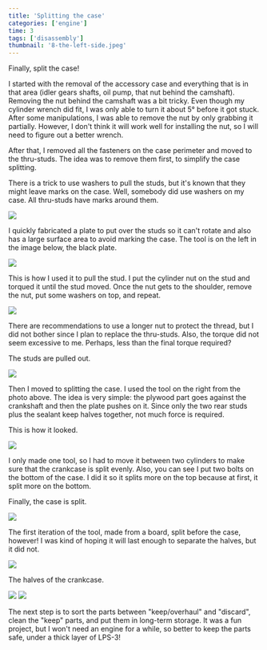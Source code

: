 ```yaml
---
title: 'Splitting the case'
categories: ['engine']
time: 3
tags: ['disassembly']
thumbnail: '8-the-left-side.jpeg'
---
```


Finally, split the case!

<!-- more -->

I started with the removal of the accessory case and everything that is in that area (idler gears shafts, oil pump, that nut behind the camshaft). Removing the nut behind the camshaft was a bit tricky. Even though my cylinder wrench did fit, I was only able to turn it about 5° before it got stuck. After some manipulations, I was able to remove the nut by only grabbing it partially. However, I don't think it will work well for installing the nut, so I will need to figure out a better wrench.

After that, I removed all the fasteners on the case perimeter and moved to the thru-studs. The idea was to remove them first, to simplify the case splitting.

There is a trick to use washers to pull the studs, but it's known that they might leave marks on the case. Well, somebody did use washers on my case. All thru-studs have marks around them.

![](0-washer-marks.jpeg)

I quickly fabricated a plate to put over the studs so it can't rotate and also has a large surface area to avoid marking the case. The tool is on the left in the image below, the black plate.

![](1-splitting-tools.jpeg)

This is how I used it to pull the stud. I put the cylinder nut on the stud and torqued it until the stud moved. Once the nut gets to the shoulder, remove the nut, put some washers on top, and repeat.

![](2-pulling-the-stud.jpeg)

There are recommendations to use a longer nut to protect the thread, but I did not bother since I plan to replace the thru-studs. Also, the torque did not seem excessive to me. Perhaps, less than the final torque required?

The studs are pulled out.

![](3-studs-pulled.jpeg)

Then I moved to splitting the case. I used the tool on the right from the photo above. The idea is very simple: the plywood part goes against the crankshaft and then the plate pushes on it. Since only the two rear studs plus the sealant keep halves together, not much force is required.

This is how it looked.

![](4-splitting-the-case.jpeg)

I only made one tool, so I had to move it between two cylinders to make sure that the crankcase is split evenly. Also, you can see I put two bolts on the bottom of the case. I did it so it splits more on the top because at first, it split more on the bottom.

Finally, the case is split.

![](5-case-split.jpeg)

The first iteration of the tool, made from a board, split before the case, however! I was kind of hoping it will last enough to separate the halves, but it did not.

![](6-the-tool-is-split-too.jpeg)

The halves of the crankcase.

![](7-case-half.jpeg)
![](8-the-left-side.jpeg)

The next step is to sort the parts between "keep/overhaul" and "discard", clean the "keep" parts, and put them in long-term storage. It was a fun project, but I won't need an engine for a while, so better to keep the parts safe, under a thick layer of LPS-3!

